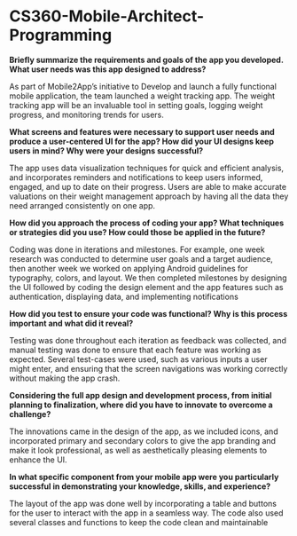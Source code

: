 # CS360-Mobile-Architect-Programming

**Briefly summarize the requirements and goals of the app you developed. What user needs was this app designed to address?** 

As part of Mobile2App’s initiative to Develop and launch a fully functional mobile application, the team launched a weight tracking app. The weight tracking app will be an invaluable tool in setting goals, logging weight progress, and monitoring trends for users. 

**What screens and features were necessary to support user needs and produce a user-centered UI for the app? How did your UI designs keep users in mind? Why were your designs successful?**

The app uses data visualization techniques for quick and efficient analysis, and incorporates reminders and notifications to keep users informed, engaged, and up to date on their progress. Users are able to make accurate valuations on their weight management approach by having all the data they need arranged consistently on one app.


**How did you approach the process of coding your app? What techniques or strategies did you use? How could those be applied in the future?**

Coding was done in iterations and milestones. For example, one week research was conducted to determine user goals and a target audience, then another week we worked on applying Android guidelines for typography, colors, and layout. We then completed milestones by designing the UI followed by coding the design element and the app features such as authentication, displaying data, and implementing notifications

**How did you test to ensure your code was functional? Why is this process important and what did it reveal?**

Testing was done throughout each iteration as feedback was collected, and manual testing was done to ensure that each feature was working as expected. Several test-cases were used, such as various inputs a user might enter, and ensuring that the screen navigations was working correctly without making the app crash.

**Considering the full app design and development process, from initial planning to finalization, where did you have to innovate to overcome a challenge?**

The innovations came in the design of the app, as we included icons, and incorporated primary and secondary colors to give the app branding and make it look professional, as well as aesthetically pleasing elements to enhance the UI.

**In what specific component from your mobile app were you particularly successful in demonstrating your knowledge, skills, and experience?**

The layout of the app was done well by incorporating a table and buttons for the user to interact with the app in a seamless way. The code also used several classes and functions to keep the code clean and maintainable
